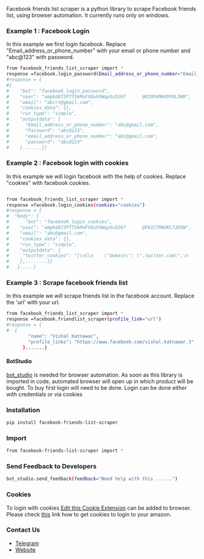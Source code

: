 Facebook friends list scraper is a python library to scrape Facebook friends list, using browser automation. 
It currently runs only on windows.

### Example 1 : Facebook Login
In this example we first login facebook. Replace "Email_address_or_phone_number" with your email or phone number and "abc@123" with password.
```sh
from facebook_friends_list_scraper import *
response =facebook.login_password(Email_address_or_phone_number="Email_address_or_phone_number",Password="abc@123")
#response = {
#{
#    "bot": "facebook_login_password",
#    "user": "ampkdAT3PfT5kMoFVGuh5WqyGcD267      @R39R4MHV9YRL3W9",
#    "umail": "abcrs@gmail.com",
#    "cookies_data": {},
#    "run_type": "simple",
#    "outputdata": {
#      "Email_address_or_phone_number": "abc@gmail.com",
#      "Password": "abc@123",
#      "email_address_or_phone_number": "abc@gmail.com",
#      "password": "abc@123"
#    }.......}}
```

### Example 2 : Facebook login with cookies
In this example we will login facebook with the help of cookies. Replace "cookies" with facebook cookies.
```sh

from facebook_friends_list_scraper import *
response =facebook.login_cookies(cookies="cookies")
#response = {
#  "body": {
#      "bot": "facebook_login_cookies",
#    "user": "ampkdAT3PfT5kMoFVGuh5WqyGcD267      @PA1CTRNUKC7JD5W",
#    "umail": "abc@gmail.com",
#    "cookies_data": {},
#    "run_type": "simple",
#    "outputdata": {
#     "twitter_cookies": "[\n{\n    \"domain\": \".twitter.com\",\n  
#    },........]}
#   }.....}
```


### Example 3 : Scrape facebook friends list 
In this example we will scrape friends list in the facebook account. Replace the 'url' with your url. 
```sh
from facebook_friends_list_scraper import *
response =facebook.friendlist_scraper(profile_link="url")
#response = {
#  {
        "name": "Vishal Katnawar",
        "profile_links": "https://www.facebook.com/vishal.katnawar.3"
      }.......}
```


#### BotStudio
[bot_studio](https://pypi.org/project/bot_studio/) is needed for browser automation. As soon as this library is imported in code, automated browser will open up in which product will be bought. To buy first login will need to be done. Login can be done either with credentials or via cookies


### Installation

```sh
pip install facebook-friends-list-scraper
```

### Import
```sh
from facebook-friends-list-scraper import *
```

### Send Feedback to Developers
```sh
bot_studio.send_feedback(feedback="Need help with this ......")
```

### Cookies
To login with cookies [Edit this Cookie Extension](https://chrome.google.com/webstore/detail/editthiscookie/fngmhnnpilhplaeedifhccceomclgfbg?hl=en) can be added to browser. Please check [this](https://abhishek-chaudhary.medium.com/how-to-get-cookies-of-any-website-from-browser-22b3d6348ed2) link how to get cookies to login to your amazon.

### Contact Us
* [Telegram](https://t.me/datakund)
* [Website](https://datakund.com)

